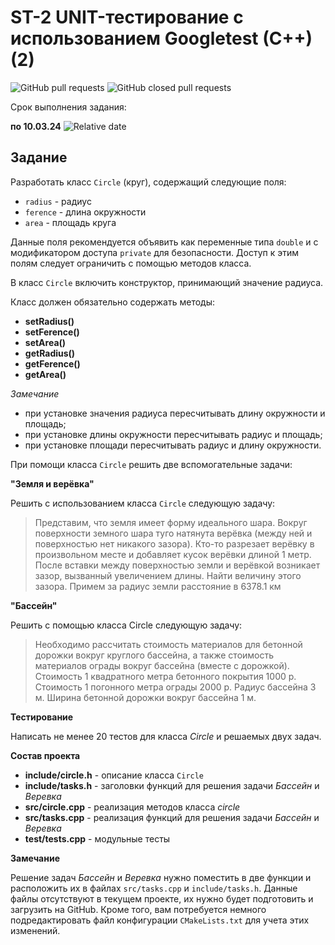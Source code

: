 # ST-2 UNIT-тестирование с использованием Googletest (C++) (2)


![GitHub pull requests](https://img.shields.io/github/issues-pr/UNN-CS/ST-2)
![GitHub closed pull requests](https://img.shields.io/github/issues-pr-closed/UNN-CS/ST-2)

Срок выполнения задания:

**по 10.03.24** ![Relative date](https://img.shields.io/date/1710104400)


## Задание

Разработать класс `Circle` (круг), содержащий следующие поля:

- `radius` - радиус
- `ference` - длина окружности
- `area` - площадь круга

Данные поля рекомендуется объявить как переменные типа `double` и с модификатором доступа `private` для безопасности. Доступ к этим полям следует ограничить с помощью методов класса.

В класс `Circle` включить конструктор, принимающий значение радиуса.

Класс должен обязательно содержать методы:

- **setRadius()**
- **setFerence()**
- **setArea()**
- **getRadius()**
- **getFerence()**
- **getArea()**

*Замечание*

- при установке значения радиуса пересчитывать длину окружности и площадь;
- при установке длины окружности пересчитывать радиус и площадь;
- при установке площади пересчитывать радиус и длину окружности.

При помощи класса `Circle` решить две вспомогательные задачи:

**"Земля и верёвка"**

Решить с использованием класса `Circle` следующую задачу:

> Представим, что земля имеет форму идеального шара. Вокруг поверхности земного шара туго натянута верёвка (между ней и поверхностью нет никакого зазора). Кто-то разрезает верёвку в произвольном месте и добавляет кусок верёвки длиной 1 метр. После вставки между поверхностью земли и верёвкой возникает зазор, вызванный увеличением длины. Найти величину этого зазора. Примем за радиус земли расстояние в 6378.1 км

**"Бассейн"**

Решить с помощью класса Circle следующую задачу:

> Необходимо рассчитать стоимость материалов для бетонной дорожки вокруг круглого бассейна, а также стоимость материалов ограды вокруг бассейна (вместе с дорожкой). Стоимость 1 квадратного метра бетонного покрытия 1000 р. Стоимость 1 погонного метра ограды 2000 р. Радиус бассейна 3 м. Ширина бетонной дорожки вокруг бассейна 1 м.


**Тестирование**

Написать не менее 20 тестов для класса *Circle* и решаемых двух задач.

**Состав проекта**

- **include/circle.h** - описание класса `Circle`
- **include/tasks.h** - заголовки функций для решения задачи *Бассейн* и *Веревка*
- **src/circle.cpp** - реализация методов класса *circle*
- **src/tasks.cpp** - реализация функций для решения задачи *Бассейн* и *Веревка*
- **test/tests.cpp** - модульные тесты 


**Замечание**

Решение задач *Бассейн* и *Веревка* нужно поместить в две функции и расположить их в файлах `src/tasks.cpp` и `include/tasks.h`. Данные файлы отсутствуют в текущем проекте, их нужно будет подготовить и загрузить на GitHub. Кроме того, вам потребуется немного подредактировать файл конфигурации `CMakeLists.txt` для учета этих изменений.


 


